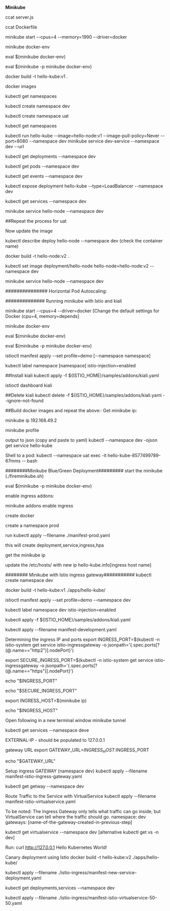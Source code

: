 <b>Minikube</b>

ccat server.js

ccat Dockerfile

minikube start --cpus=4 --memory=1990 --driver=docker

minikube docker-env

eval $(minikube docker-env)

eval $(minikube -p minikube docker-env)

docker build -t hello-kube:v1 .

docker images

kubectl get namespaces

kubectl create namespace dev

kubectl create namespace uat

kubectl get namespaces

kubectl run hello-kube --image=hello-node:v1 --image-pull-policy=Never --port=8080 --namespace dev
minikube service dev-service --namespace dev --url

kubectl get deployments --namespace dev

kubectl get pods --namespace dev

kubectl get events --namespace dev

kubectl expose deployment hello-kube --type=LoadBalancer --namespace dev

kubectl get services --namespace dev

minikube service hello-node --namespace dev

##Repeat the process for uat

Now update the image

kubectl describe deploy hello-node --namespace dev (check the container name)

docker build -t hello-node:v2 .

kubectl set image deployment/hello-node hello-node=hello-node:v2 --namespace dev

minikube service hello-node --namespace dev

###############
Horizontal Pod Autoscaling:





##############
Running minikube with Istio and kiali

minikube start --cpus=4 --driver=docker [Change the default settings for Docker (cpu=4, memory=depends]

minikube docker-env

eval $(minikube docker-env)

eval $(minikube -p minikube docker-env)

istioctl manifest apply --set profile=demo [--namespace namespace]

kubectl label namespace [namespace] istio-injection=enabled

##Install kiali
kubectl apply -f ${ISTIO_HOME}/samples/addons/kiali.yaml

istioctl dashboard kiali

##Delete kiali
kubectl delete -f ${ISTIO_HOME}/samples/addons/kiali.yaml --ignore-not-found

##Build docker images and repeat the above::
Get minikube ip:

minikube ip
192.168.49.2

minikube profile

output to json (copy and paste to yaml)
kubectl --namespace dev -ojson get service hello-kube

Shell to a pod:
kubectl --namespace uat exec -it hello-kube-8577499789-67mms -- bash



########Minikube Blue/Green Deployment#########
start the minikube (./fireminikube.sh)

eval $(minikube -p minikube docker-env)

enable ingress addons:

minikube addons enable ingress

create docker

create a namespace prod

run kubectl apply --filename ./manifest-prod.yaml

this will create deployment,service,ingress,hpa

get the minikube ip

update the /etc/hosts/ with new ip hello-kube.info[ingress host name]


######## Minikube with Istio ingress gateway###########
kubectl create namespace dev

docker build -t hello-kube:v1 ./apps/hello-kube/

istioctl manifest apply --set profile=demo --namespace dev

kubectl label namespace dev istio-injection=enabled

kubectl apply -f ${ISTIO_HOME}/samples/addons/kiali.yaml

kubectl apply --filename manifest-development.yaml

Determining the ingress IP and ports
export INGRESS_PORT=$(kubectl -n istio-system get service istio-ingressgateway -o jsonpath='{.spec.ports[?(@.name=="http2")].nodePort}')

export SECURE_INGRESS_PORT=$(kubectl -n istio-system get service istio-ingressgateway -o jsonpath='{.spec.ports[?(@.name=="https")].nodePort}')

echo "$INGRESS_PORT"

echo "$SECURE_INGRESS_PORT"

export INGRESS_HOST=$(minikube ip)

echo "$INGRESS_HOST"

Open following in a new terminal window
minikube tunnel

kubectl get services --namespace deve

EXTERNAL-IP - should be populated to 127.0.0.1

gateway URL
export GATEWAY_URL=$INGRESS_HOST:$INGRESS_PORT

echo "$GATEWAY_URL"

Setup ingress GATEWAY (namespace dev)
kubectl apply --filename manifest-istio-ingress-gateway.yaml

kubectl get getway --namespace dev

Route Traffic to the Service with VirtualService
kubectl apply --filename manifest-istio-virtualservice.yaml

To be noted:
The Ingress Gateway only tells what traffic can go inside, but VirtualService can tell where the traffic should go.
namespace: dev
gateways: [name-of-the-gateway-created-in-previous-step]

kubectl get virtualservice --namespace dev [alternative kubectl get vs -n dev]

Run:
curl http://127.0.0.1
Hello Kubernetes World!


Canary deployment using Istio
docker build -t hello-kube:v2 ./apps/hello-kube/

kubectl apply --filename ./istio-ingress/manifest-new-service-deployment.yaml

kubectl get deployments,services --namespace dev

kubectl apply --filename ./istio-ingress/manifest-istio-virtualservice-50-50.yaml
